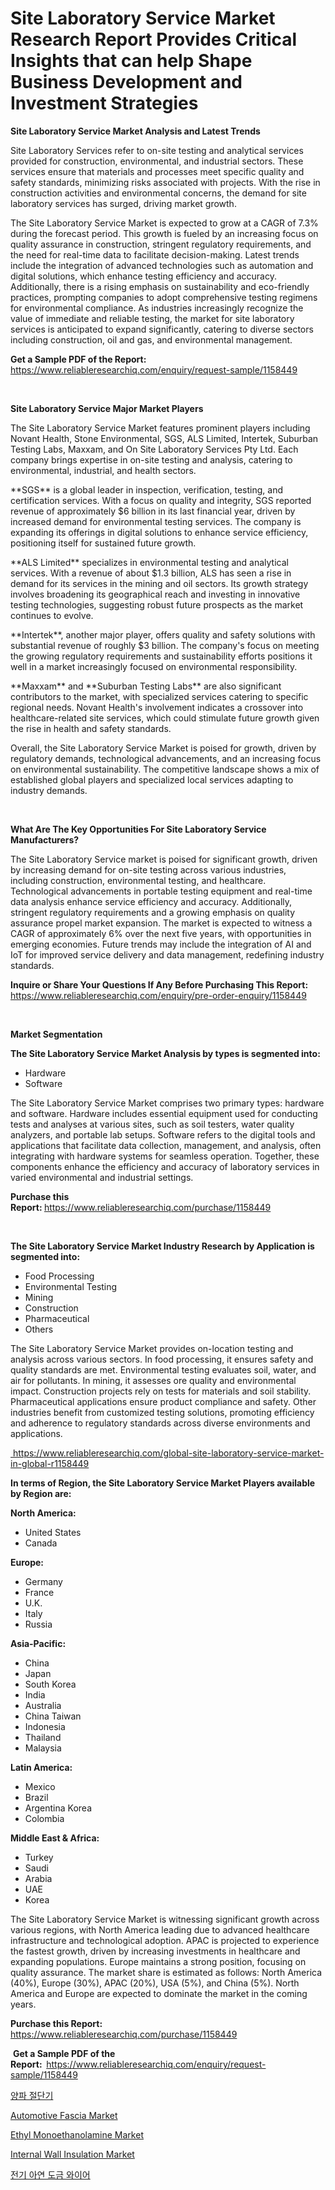 <p><h1>Site Laboratory Service Market Research Report Provides Critical Insights that can help Shape Business Development and Investment Strategies</h1></p><p><strong>Site Laboratory Service Market Analysis and Latest Trends</strong></p>
<p><p>Site Laboratory Services refer to on-site testing and analytical services provided for construction, environmental, and industrial sectors. These services ensure that materials and processes meet specific quality and safety standards, minimizing risks associated with projects. With the rise in construction activities and environmental concerns, the demand for site laboratory services has surged, driving market growth.</p><p>The Site Laboratory Service Market is expected to grow at a CAGR of 7.3% during the forecast period. This growth is fueled by an increasing focus on quality assurance in construction, stringent regulatory requirements, and the need for real-time data to facilitate decision-making. Latest trends include the integration of advanced technologies such as automation and digital solutions, which enhance testing efficiency and accuracy. Additionally, there is a rising emphasis on sustainability and eco-friendly practices, prompting companies to adopt comprehensive testing regimens for environmental compliance. As industries increasingly recognize the value of immediate and reliable testing, the market for site laboratory services is anticipated to expand significantly, catering to diverse sectors including construction, oil and gas, and environmental management.</p></p>
<p><strong>Get a Sample PDF of the Report:&nbsp;</strong> <a href="https://www.reliableresearchiq.com/enquiry/request-sample/1158449">https://www.reliableresearchiq.com/enquiry/request-sample/1158449</a></p>
<p>&nbsp;</p>
<p><strong>Site Laboratory Service Major Market Players</strong></p>
<p><p>The Site Laboratory Service Market features prominent players including Novant Health, Stone Environmental, SGS, ALS Limited, Intertek, Suburban Testing Labs, Maxxam, and On Site Laboratory Services Pty Ltd. Each company brings expertise in on-site testing and analysis, catering to environmental, industrial, and health sectors.</p><p>**SGS** is a global leader in inspection, verification, testing, and certification services. With a focus on quality and integrity, SGS reported revenue of approximately $6 billion in its last financial year, driven by increased demand for environmental testing services. The company is expanding its offerings in digital solutions to enhance service efficiency, positioning itself for sustained future growth.</p><p>**ALS Limited** specializes in environmental testing and analytical services. With a revenue of about $1.3 billion, ALS has seen a rise in demand for its services in the mining and oil sectors. Its growth strategy involves broadening its geographical reach and investing in innovative testing technologies, suggesting robust future prospects as the market continues to evolve.</p><p>**Intertek**, another major player, offers quality and safety solutions with substantial revenue of roughly $3 billion. The company's focus on meeting the growing regulatory requirements and sustainability efforts positions it well in a market increasingly focused on environmental responsibility.</p><p>**Maxxam** and **Suburban Testing Labs** are also significant contributors to the market, with specialized services catering to specific regional needs. Novant Health's involvement indicates a crossover into healthcare-related site services, which could stimulate future growth given the rise in health and safety standards.</p><p>Overall, the Site Laboratory Service Market is poised for growth, driven by regulatory demands, technological advancements, and an increasing focus on environmental sustainability. The competitive landscape shows a mix of established global players and specialized local services adapting to industry demands.</p></p>
<p>&nbsp;</p>
<p><strong>What Are The Key Opportunities For Site Laboratory Service Manufacturers?</strong></p>
<p><p>The Site Laboratory Service market is poised for significant growth, driven by increasing demand for on-site testing across various industries, including construction, environmental testing, and healthcare. Technological advancements in portable testing equipment and real-time data analysis enhance service efficiency and accuracy. Additionally, stringent regulatory requirements and a growing emphasis on quality assurance propel market expansion. The market is expected to witness a CAGR of approximately 6% over the next five years, with opportunities in emerging economies. Future trends may include the integration of AI and IoT for improved service delivery and data management, redefining industry standards.</p></p>
<p><strong>Inquire or Share Your Questions If Any Before Purchasing This Report:</strong> <a href="https://www.reliableresearchiq.com/enquiry/pre-order-enquiry/1158449">https://www.reliableresearchiq.com/enquiry/pre-order-enquiry/1158449</a></p>
<p>&nbsp;</p>
<p><strong>Market Segmentation</strong></p>
<p><strong>The Site Laboratory Service Market Analysis by types is segmented into:</strong></p>
<p><ul><li>Hardware</li><li>Software</li></ul></p>
<p><p>The Site Laboratory Service Market comprises two primary types: hardware and software. Hardware includes essential equipment used for conducting tests and analyses at various sites, such as soil testers, water quality analyzers, and portable lab setups. Software refers to the digital tools and applications that facilitate data collection, management, and analysis, often integrating with hardware systems for seamless operation. Together, these components enhance the efficiency and accuracy of laboratory services in varied environmental and industrial settings.</p></p>
<p><strong>Purchase this Report:&nbsp;</strong><a href="https://www.reliableresearchiq.com/purchase/1158449">https://www.reliableresearchiq.com/purchase/1158449</a></p>
<p>&nbsp;</p>
<p><strong>The Site Laboratory Service Market Industry Research by Application is segmented into:</strong></p>
<p><ul><li>Food Processing</li><li>Environmental Testing</li><li>Mining</li><li>Construction</li><li>Pharmaceutical</li><li>Others</li></ul></p>
<p><p>The Site Laboratory Service Market provides on-location testing and analysis across various sectors. In food processing, it ensures safety and quality standards are met. Environmental testing evaluates soil, water, and air for pollutants. In mining, it assesses ore quality and environmental impact. Construction projects rely on tests for materials and soil stability. Pharmaceutical applications ensure product compliance and safety. Other industries benefit from customized testing solutions, promoting efficiency and adherence to regulatory standards across diverse environments and applications.</p></p>
<p><a href="https://www.reliableresearchiq.com/global-site-laboratory-service-market-in-global-r1158449">&nbsp;https://www.reliableresearchiq.com/global-site-laboratory-service-market-in-global-r1158449</a></p>
<p><strong>In terms of Region, the Site Laboratory Service Market Players available by Region are:</strong></p>
<p>
    <p> <strong> North America: </strong>
        <ul>
            <li>United States</li>
            <li>Canada</li>
        </ul>
        </p> 
    <p> <strong> Europe: </strong>
        <ul>
            <li>Germany</li>
            <li>France</li>
            <li>U.K.</li>
            <li>Italy</li>
            <li>Russia</li>
        </ul>
        </p> 
    <p> <strong> Asia-Pacific: </strong>
        <ul>
            <li>China</li>
            <li>Japan</li>
            <li>South Korea</li>
            <li>India</li>
            <li>Australia</li>
            <li>China Taiwan</li>
            <li>Indonesia</li>
            <li>Thailand</li>
            <li>Malaysia</li>
        </ul>
        </p> 
    <p> <strong> Latin America: </strong>
        <ul>
            <li>Mexico</li>
            <li>Brazil</li>
            <li>Argentina Korea</li>
            <li>Colombia</li>
        </ul>
        </p> 
    <p> <strong> Middle East & Africa: </strong>
        <ul>
            <li>Turkey</li>
            <li>Saudi</li>
            <li>Arabia</li>
            <li>UAE</li>
            <li>Korea</li>
        </ul>
    </p>
    </p>
<p><p>The Site Laboratory Service Market is witnessing significant growth across various regions, with North America leading due to advanced healthcare infrastructure and technological adoption. APAC is projected to experience the fastest growth, driven by increasing investments in healthcare and expanding populations. Europe maintains a strong position, focusing on quality assurance. The market share is estimated as follows: North America (40%), Europe (30%), APAC (20%), USA (5%), and China (5%). North America and Europe are expected to dominate the market in the coming years.</p></p>
<p><strong>Purchase this Report: </strong><a href="https://www.reliableresearchiq.com/purchase/1158449">https://www.reliableresearchiq.com/purchase/1158449</a></p>
<p>&nbsp;<strong>Get a Sample PDF of the Report:&nbsp;&nbsp;</strong><a href="https://www.reliableresearchiq.com/enquiry/request-sample/1158449">https://www.reliableresearchiq.com/enquiry/request-sample/1158449</a></p>
<p><strong></strong></p>
<p><p><a href="https://medium.com/@deandreclark78/onion-cutting-machine-market-%EC%9D%98-%EA%B8%80%EB%A1%9C%EB%B2%8C-%EC%8B%9C%EC%9E%A5-%EA%B0%9C%EC%9A%94%EB%8A%94-%EC%A0%84-%EC%84%B8%EA%B3%84-%EB%B0%8F-%EC%A3%BC%EC%9A%94-%EC%8B%9C%EC%9E%A5%EC%9D%98-%EC%82%B0%EC%97%85%EC%97%90-%EC%98%81%ED%96%A5%EC%9D%84-%EB%AF%B8%EC%B9%98%EB%8A%94-%EC%A3%BC%EC%9A%94-%ED%8A%B8%EB%A0%8C%EB%93%9C%EC%97%90-%EB%8C%80%ED%95%9C-%EB%8F%85%ED%8A%B9%ED%95%9C-%EA%B4%80%EC%A0%90%EC%9D%84-%EC%A0%9C%EA%B3%B5%ED%95%A9%EB%8B%88%EB%8B%A4-3a62e1136460">양파 절단기</a></p><p><a href="https://www.linkedin.com/pulse/strategic-market-insights-navigating-global-automotive-fascia-qw1ze?trackingId=4df3Y2noTReL1SfHFrt91A%3D%3D">Automotive Fascia Market</a></p><p><a href="https://issuu.com/reportprime-2/docs/ethyl-monoethanolamine-market-size-_89097a9642fb03">Ethyl Monoethanolamine Market</a></p><p><a href="https://issuu.com/reportprime-2/docs/internal-wall-insulation-market-siz_33d6ba71f2e143">Internal Wall Insulation Market</a></p><p><a href="https://medium.com/@deandreclark78/%EC%A0%84-%EC%84%B8%EA%B3%84-%EC%A0%84%EA%B8%B0-%EC%95%84%EC%97%B0%EB%8F%84%EA%B8%88-%EC%99%80%EC%9D%B4%EC%96%B4-%EC%8B%9C%EC%9E%A5%EC%9D%84-%EC%9D%B4%EB%81%84%EB%8A%94-%EC%9A%94%EC%9D%B8%EC%9D%80-%EB%AC%B4%EC%97%87%EC%9D%B8%EA%B0%80%EC%9A%94-%ED%8A%B8%EB%A0%8C%EB%93%9C-%EC%9D%91%EC%9A%A9-%EB%B6%84%EC%95%BC-%EB%B0%8F-%EC%A7%80%EC%97%AD%EB%B3%84-%EC%98%88%EC%B8%A1-2024-2031-%EC%9D%84-%EB%8B%A4%EB%A4%84%EB%B4%85%EB%8B%88%EB%8B%A4-eb7791c4f40b">전기 아연 도금 와이어</a></p></p>